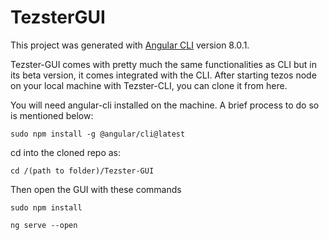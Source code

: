 # TezsterGUI

This project was generated with [Angular CLI](https://github.com/angular/angular-cli) version 8.0.1.

Tezster-GUI comes with pretty much the same functionalities as CLI but in its beta version, it comes integrated with the CLI. After starting tezos node on your local machine with Tezster-CLI, you can clone it from here.

You will need angular-cli installed on the machine. A brief process to do so is mentioned below:

```
sudo npm install -g @angular/cli@latest
```

cd into the cloned repo as:

```
cd /(path to folder)/Tezster-GUI
```
Then open the GUI with these commands
```
sudo npm install
```
```
ng serve --open
```
